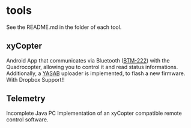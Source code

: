 # tools

See the README.md in the folder of each tool.

## xyCopter

Android App that communicates via Bluetooth ([BTM-222](http://www.xythobuz.org/index.php?p=bt)) with the Quadrocopter, allowing you to control it and read status informations.
Additionally, a [YASAB](https://github.com/xythobuz/yasab) uploader is implemented, to flash a new firmware. With Dropbox Support!!

## Telemetry

Incomplete Java PC Implementation of an xyCopter compatible remote control software.
